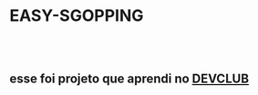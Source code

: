 <h1>EASY-SGOPPING</h1>
<BR>
<BR>
<H2> esse foi projeto que aprendi no <a href="https://rodolfomori.com.br/devclub/"> DEVCLUB</a> </H2>

